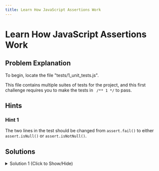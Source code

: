 ```yaml
---
title: Learn How JavaScript Assertions Work
---
```

# Learn How JavaScript Assertions Work

## Problem Explanation
To begin, locate the file "tests/1_unit_tests.js".

This file contains multiple suites of tests for the project, and this first challenge requires you to make the tests in ` /** 1 */` to pass.

## Hints

### Hint 1

The two lines in the test should be changed from `assert.fail()` to either `assert.isNull()` or `assert.isNotNull()`.

## Solutions

<details><summary>Solution 1 (Click to Show/Hide)</summary>

```js
/** 1 - Use assert.isNull() or assert.isNotNull() to make the tests pass. **/
test('#isNull, #isNotNull', function() {
  assert.isNull(
    null,
    'this is an optional error description - e.g. null is null'
  );
  assert.isNotNull(1, '1 is not null');
});
```
</details>
